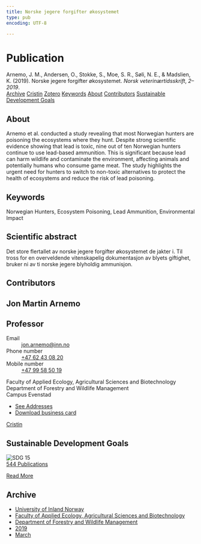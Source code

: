 ```yaml
---
title: Norske jegere forgifter økosystemet
type: pub
encoding: UTF-8

---
```

<h1>Publication</h1>
<article id="csl-bib-container-FMYQST8K" class="csl-bib-container">
  <div class="csl-bib-body"> <div class="csl-entry">Arnemo, J. M., Andersen, O., Stokke, S., Moe, S. R., Søli, N. E., &#38; Madslien, K. (2019). Norske jegere forgifter økosystemet. <i>Norsk veterinærtidsskrift</i>, <i>2–2019</i>.</div> </div>
  <div class="csl-bib-buttons">
    <a href="#taxonomy-article-FMYQST8K" alt="archive" class="csl-bib-button">Archive</a>
    <a href="https://app.cristin.no/results/show.jsf?id=1682890" alt="Cristin" class="csl-bib-button">Cristin</a>
    <a href="http://zotero.org/groups/5881554/items/FMYQST8K" alt="Zotero" class="csl-bib-button">Zotero</a>
    <a href="#keywords-article-FMYQST8K" alt="keywords" class="csl-bib-button">Keywords</a>
    <a href="#about-article-FMYQST8K" alt="about_pub" class="csl-bib-button">About</a>
    <a href="#contributors-article-FMYQST8K" alt="contributors" class="csl-bib-button">Contributors</a>
    <a href="#sdg-article-FMYQST8K" alt="sdg" class="csl-bib-button">Sustainable Development Goals</a>
  </div>
  <div id="csl-bib-meta-container-FMYQST8K"></div>
</article>
<div id="csl-bib-meta-FMYQST8K" class="csl-bib-meta">
  <article id="about-article-FMYQST8K" class="about_pub-article">
    <h1>About</h1>
    Arnemo et al. conducted a study revealing that most Norwegian hunters are poisoning the ecosystems where they hunt. Despite strong scientific evidence showing that lead is toxic, nine out of ten Norwegian hunters continue to use lead-based ammunition. This is significant because lead can harm wildlife and contaminate the environment, affecting animals and potentially humans who consume game meat. The study highlights the urgent need for hunters to switch to non-toxic alternatives to protect the health of ecosystems and reduce the risk of lead poisoning.
  </article>
  <article id="keywords-article-FMYQST8K" class="keywords-article">
    <h1>Keywords</h1>
    Norwegian Hunters, Ecosystem Poisoning, Lead Ammunition, Environmental Impact
  </article>
  <article id="abstract-article-FMYQST8K" class="abstract-article">
    <h1>Scientific abstract</h1>
    Det store flertallet av norske jegere forgifter økosystemet de jakter i. Til tross for en overveldende vitenskapelig 
dokumentasjon av blyets giftighet, bruker ni av ti norske jegere blyholdig ammunisjon.
  </article>
  <article id="contributors-article-FMYQST8K" class="contributors-article">
    <h1>Contributors</h1>
    <div class="personas"> <div class="vrtx-hinn-person-card"> <div class="photo"> <i class="lar la-user-circle missing-person"></i> </div> <div class="info"> <hgroup><h1>Jon Martin Arnemo</h1> <h2>Professor</h2> </hgroup><dl> <dt>Email</dt> <dd> <a href="mailto:jon.arnemo@inn.no">jon.arnemo@inn.no</a> </dd> <dt>Phone number</dt> <dd><a href="tel:+4762430820"> +47 62 43 08 20 </a></dd> <dt>Mobile number</dt> <dd><a href="tel:+4799585019"> +47 99 58 50 19 </a></dd> </dl> <p> Faculty of Applied Ecology, Agricultural Sciences and Biotechnology<br> Department of Forestry and Wildlife Management<br> Campus Evenstad </p> <ul class="vrtx-hinn-links"> <li><a href="https://www.inn.no/english/find-an-employee/jon-arnemo.html#vrtx-hinn-addresses">See Addresses</a></li> <li><a href="https://www.inn.no/english/find-an-employee/jon-arnemo.html?vrtx=vcf">Download business card</a></li> </ul> </div> </div> <a href="https://app.cristin.no/persons/show.jsf?id=328246" alt="Cristin URL" class="personas-cristin">Cristin</a> </div>
  </article>
  <article id="sdg-article-FMYQST8K" class="sdg-article">
    <h1>Sustainable Development Goals</h1>
    <div class="sdg-container"><div id="sdg15" class="sdg">
        <img src="{{< params subfolder >}}images/sdg/sdg15_en.png" class="image" alt="SDG 15">
        <div class="sdg-overlay">
          <a href="{{< params subfolder >}}en/archive/?sdg=15#archive" class="sdg-publication-count"><span>544</span> Publications</a>
          <p><a href="https://sdgs.un.org/goals/goal15" class="sdg-read-more">Read More</a></p>
        </div>
      </div></div>
  </article>
  <article id="taxonomy-article-FMYQST8K" class="taxonomy-article">
    <h1>Archive</h1>
    <ul>
      <li><a href="{{< params subfolder >}}en/archive/?key=3DCRN523">University of Inland Norway</a></li>
      <li><a href="{{< params subfolder >}}en/archive/?key=T77LXH6D">Faculty of Applied Ecology, Agricultural Sciences and Biotechnology</a></li>
      <li><a href="{{< params subfolder >}}en/archive/?key=7TRARPE3">Department of Forestry and Wildlife Management</a></li>
      <li><a href="{{< params subfolder >}}en/archive/?key=MXEW8QDW">2019</a></li>
      <li><a href="{{< params subfolder >}}en/archive/?key=EE4CQCKH">March</a></li>
    </ul>
  </article>
</div>
